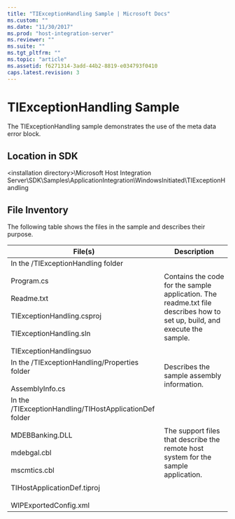 ```yaml
---
title: "TIExceptionHandling Sample | Microsoft Docs"
ms.custom: ""
ms.date: "11/30/2017"
ms.prod: "host-integration-server"
ms.reviewer: ""
ms.suite: ""
ms.tgt_pltfrm: ""
ms.topic: "article"
ms.assetid: f6271314-3add-44b2-8819-e034793f0410
caps.latest.revision: 3
---
```

# TIExceptionHandling Sample
The TIExceptionHandling sample demonstrates the use of the meta data error block.  
  
## Location in SDK  
 \<installation directory>\Microsoft Host Integration Server\SDK\Samples\ApplicationIntegration\WindowsInitiated\TIExceptionHandling  
  
## File Inventory  
 The following table shows the files in the sample and describes their purpose.  
  
|File(s)|Description|  
|---------------|-----------------|  
|In the /TIExceptionHandling folder<br /><br /> Program.cs<br /><br /> Readme.txt<br /><br /> TIExceptionHandling.csproj<br /><br /> TIExceptionHandling.sln<br /><br /> TIExceptionHandlingsuo|Contains the code for the sample application. The readme.txt file describes how to set up, build, and execute the sample.|  
|In the /TIExceptionHandling/Properties folder<br /><br /> AssemblyInfo.cs|Describes the sample assembly information.|  
|In the /TIExceptionHandling/TIHostApplicationDef folder<br /><br /> MDEBBanking.DLL<br /><br /> mdebgal.cbl<br /><br /> mscmtics.cbl<br /><br /> TIHostApplicationDef.tiproj<br /><br /> WIPExportedConfig.xml|The support files that describe the remote host system for the sample application.|